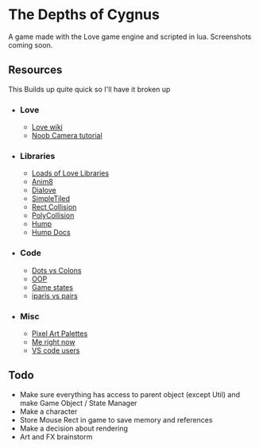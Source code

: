 # The Depths of Cygnus

A game made with the Love game engine and scripted in lua. Screenshots coming soon.

## Resources
 This Builds up quite quick so I'll have it broken up 

* ### Love
    * [Love wiki](https://love2d.org/wiki/Main_Page)
    * [Noob Camera tutorial](https://www.youtube.com/watch?v=F3zKl70RJlk)
* ### Libraries
    * [Loads of Love Libraries](https://github.com/love2d-community/awesome-love2d#helper-libraries)
    * [Anim8](https://github.com/kikito/anim8/tree/master)
    * [Dialove](https://github.com/tavuntu/dialove)
    * [SimpleTiled](https://github.com/karai17/Simple-Tiled-Implementation)
    * [Rect Collision](https://github.com/kikito/bump.lua/tree/master)
    * [PolyCollision](https://github.com/vrld/HC)
    * [Hump](https://github.com/vrld/hump/tree/master)
    * [Hump Docs](https://hump.readthedocs.io/en/latest/)
* ### Code
    * [Dots vs Colons](https://www.tutorialspoint.com/difference-between-and-in-lua-programming)
    * [OOP](https://www.youtube.com/watch?v=g1iKA3lSFms)
    * [Game states](http://gamedevgeek.com/tutorials/managing-game-states-in-c/)
    * [iparis vs pairs](https://www.tutorialspoint.com/what-is-the-difference-between-pairs-vs-ipairs-in-lua#:~:text=While%20both%20of%20them%20have,ipairs()%20function%20surely%20does.)
* ### Misc
    * [Pixel Art Palettes](https://lospec.com/palette-list)
    * [Me right now](https://github.com/tchapi/markdown-cheatsheet/blob/master/README.md)
    * [VS code users](https://stackoverflow.com/questions/52786022/shortcut-for-running-terminal-command-in-vs-code)

## Todo
* Make sure everything has access to parent object (except Util) and make Game Object / State Manager
* Make a character
* Store Mouse Rect in game to save memory and references
* Make a decision about rendering
* Art and FX brainstorm